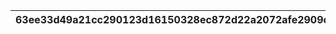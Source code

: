 |63ee33d49a21cc290123d16150328ec872d22a2072afe2909c71bf15a1d99919|4c6cd30c7050e17dbffa71d7ca8ccf6dffa1434375448b5a95a8d393fa88f503|7f95a26ea5f6892d140067c889baf4cac0e0cd34aef4f391f85d424196b7973a|f364e0a00f04019a48be9e0cc5b25f60901c411139f8125cdae57c2501bbfdc4|ed07afa81d4cdd2677ed4124de340ae4742692df0ecbad5163393d5b59d2c679|44d2e9c8f785892cea1647284e7f839309450eeb47fc9c50bd0ae2fa9176e3d4|3d5d728149aacde559a403f7c0a97f125576ede20761f3bd466505ff27de6740|8c8b9d4403d7547cd502a91c46c3f9a52d8e8d47301b4943711d6a7c8986a8f4|
| --- | --- | --- | --- | --- | --- | --- | --- |